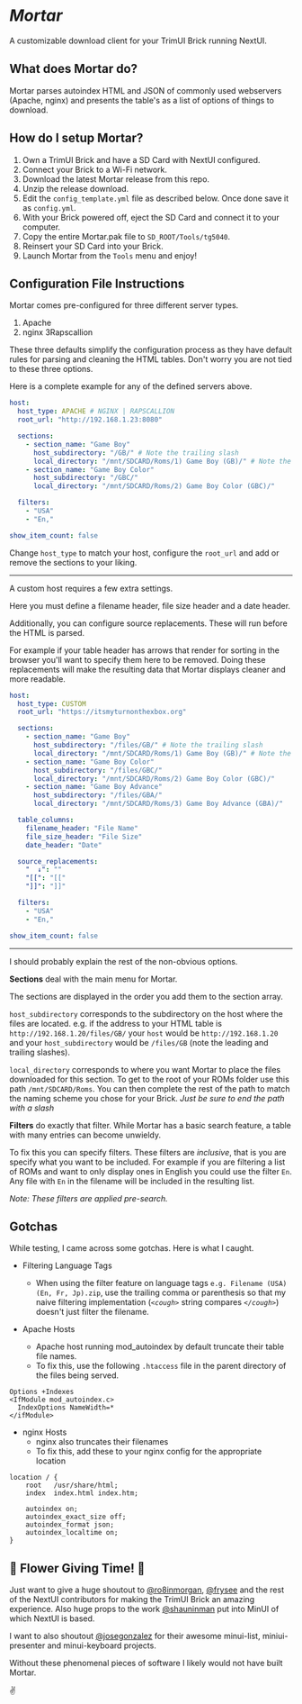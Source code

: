 # _Mortar_

A customizable download client for your TrimUI Brick running NextUI.

## What does Mortar do?

Mortar parses autoindex HTML and JSON of commonly used webservers (Apache, nginx) and presents the
table's as a list of options of things to download.

## How do I setup Mortar?

1. Own a TrimUI Brick and have a SD Card with NextUI configured.
2. Connect your Brick to a Wi-Fi network.
3. Download the latest Mortar release from this repo.
4. Unzip the release download.
5. Edit the `config_template.yml` file as described below. Once done save it as `config.yml`.
6. With your Brick powered off, eject the SD Card and connect it to your computer.
7. Copy the entire Mortar.pak file to `SD_ROOT/Tools/tg5040`.
8. Reinsert your SD Card into your Brick.
9. Launch Mortar from the `Tools` menu and enjoy!

## Configuration File Instructions

Mortar comes pre-configured for three different server types.

1. Apache
2. nginx
3Rapscallion

These three defaults simplify the configuration process as they have default rules for parsing and cleaning the HTML
tables. Don't worry you are not tied to these three options.

Here is a complete example for any of the defined servers above.

```yaml
host:
  host_type: APACHE # NGINX | RAPSCALLION
  root_url: "http://192.168.1.23:8080"

  sections:
    - section_name: "Game Boy"
      host_subdirectory: "/GB/" # Note the trailing slash
      local_directory: "/mnt/SDCARD/Roms/1) Game Boy (GB)/" # Note the trailing slash
    - section_name: "Game Boy Color"
      host_subdirectory: "/GBC/"
      local_directory: "/mnt/SDCARD/Roms/2) Game Boy Color (GBC)/"

  filters:
    - "USA"
    - "En,"

show_item_count: false
```

Change `host_type` to match your host, configure the `root_url` and add or remove the sections to your liking.

***

A custom host requires a few extra settings.

Here you must define a filename header, file size header and a date header.

Additionally, you can configure source replacements. These will run before the HTML is parsed.

For example if your table header has arrows that render for sorting in the browser you'll want to specify them here to
be removed. Doing these replacements will make the resulting data that Mortar displays cleaner and more readable.

```yaml
host:
  host_type: CUSTOM
  root_url: "https://itsmyturnonthexbox.org"

  sections:
    - section_name: "Game Boy"
      host_subdirectory: "/files/GB/" # Note the trailing slash
      local_directory: "/mnt/SDCARD/Roms/1) Game Boy (GB)/" # Note the trailing slash
    - section_name: "Game Boy Color"
      host_subdirectory: "/files/GBC/"
      local_directory: "/mnt/SDCARD/Roms/2) Game Boy Color (GBC)/"
    - section_name: "Game Boy Advance"
      host_subdirectory: "/files/GBA/"
      local_directory: "/mnt/SDCARD/Roms/3) Game Boy Advance (GBA)/"

  table_columns:
    filename_header: "File Name"
    file_size_header: "File Size"
    date_header: "Date"

  source_replacements:
    "  ↓": ""
    "[[": "[["
    "]]": "]]"

  filters:
    - "USA"
    - "En,"

show_item_count: false
```

***

I should probably explain the rest of the non-obvious options.

**Sections** deal with the main menu for Mortar.

The sections are displayed in the order you add them to the section array.

`host_subdirectory` corresponds to the subdirectory on the host where the files are located.
e.g. if the address to your HTML table is `http://192.168.1.20/files/GB/` your `host` would be `http://192.168.1.20` and
your `host_subdirectory` would be `/files/GB` (note the leading and trailing slashes).

`local_directory` corresponds to where you want Mortar to place the files downloaded for this section. To get to the
root of your ROMs folder use this path `/mnt/SDCARD/Roms`. You can then complete the rest of the path to match the
naming scheme you chose for your Brick. *Just be sure to end the path with a slash*

**Filters** do exactly that filter. While Mortar has a basic search feature, a table with many entries can become
unwieldy.

To fix this you can specify filters. These filters are *inclusive*, that is you are specify what you want to be
included. For example if you are filtering a list of ROMs and want to only display ones in English you could use the
filter `En`. Any file with `En` in the filename will be included in the resulting list.

_Note: These filters are applied pre-search._

## Gotchas

While testing, I came across some gotchas. Here is what I caught.

- Filtering Language Tags
    - When using the filter feature on language tags `e.g. Filename (USA) (En, Fr, Jp).zip`, use the trailing comma or
      parenthesis so that my naive filtering implementation (*`<cough>`* string compares *`</cough>`*) doesn't just
      filter the filename.

- Apache Hosts
    - Apache host running mod_autoindex by default truncate their table file names.
    - To fix this, use the following `.htaccess` file in the parent directory of the files being served.

```
Options +Indexes
<IfModule mod_autoindex.c>
  IndexOptions NameWidth=*
</ifModule>
```

- nginx Hosts
    - nginx also truncates their filenames
    - To fix this, add these to your nginx config for the appropriate location

```
location / {
    root   /usr/share/html;
    index  index.html index.htm;
    
    autoindex on;
    autoindex_exact_size off;
    autoindex_format json;
    autoindex_localtime on;
}
```

## 🌸 Flower Giving Time! 🌸

Just want to give a huge shoutout
to [@ro8inmorgan](https://github.com/ro8inmorgan), [@frysee](https://github.com/frysee) and the rest of the NextUI
contributors for making the TrimUI
Brick an amazing experience. Also huge props to the work [@shauninman](https://github.com/shauninman) put into MinUI of
which NextUI is based.

I want to also shoutout [@josegonzalez](https://github.com/josegonzalez) for their awesome minui-list, miniui-presenter
and minui-keyboard projects.

Without these phenomenal pieces of software I likely would not have built Mortar.

✌️
